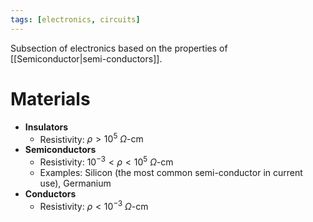 ```yaml
---
tags: [electronics, circuits]
---
```

Subsection of electronics based on the properties of [[Semiconductor|semi-conductors]].

# Materials
- **Insulators**
	- Resistivity: $\rho>10^{5}\:\Omega \text{-cm}$
- **Semiconductors**
	- Resistivity: $10^{-3}<\rho<10^{5}\:\Omega \text{-cm}$
	- Examples: Silicon (the most common semi-conductor in current use), Germanium
- **Conductors**
	- Resistivity: $\rho<10^{-3}\:\Omega \text{-cm}$